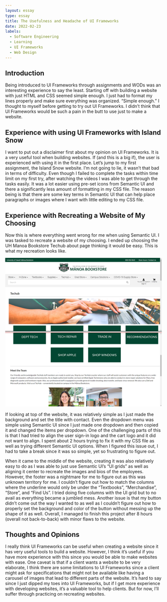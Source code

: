```yaml
---
layout: essay
type: essay
title: The Usefulness and Headache of UI Frameworks
date: 2022-02-23
labels:
  - Software Engineering
  - Learning
  - UI Frameworks
  - Web Design
---
```


## Introduction

Being introduced to UI Frameworks through assignments and WODs was an interesting experience to say the least. Starting off with building a website with just HTML and CSS seemed simple enough. I just had to format my lines properly and make sure everything was organized. “Simple enough.” I thought to myself before getting to try out UI Frameworks. I didn’t think that UI Frameworks would be such a pain in the butt to use just to make a website.

## Experience with using UI Frameworks with Island Snow

I want to put out a disclaimer first about my opinion on UI Frameworks. It is a very useful tool when building websites. If (and this is a big if), the user is experienced with using it in the first place. Let’s jump to my first assignment, the Island Snow website. I’m not going to lie, it wasn’t that bad in terms of difficulty. Even though I failed to complete the tasks within time limit on my first try, after watching the videos I was able to get through the tasks easily. It was a lot easier using pre-set icons from Semantic UI and there a significantly less amount of formatting in my CSS file. The reason being is that there are some key terms in Semantic UI that can help place paragraphs or images where I want with little editing to my CSS file.
 
## Experience with Recreating a Website of My Choosing

Now this is where everything went wrong for me when using Semantic UI. I was tasked to recreate a website of my choosing. I ended up choosing the UH Manoa Bookstore Techub about page thinking it would be easy. This is what my recreation looks like. 

<img class="ui large center floated rounded image" src="../images/recreation-1.png">
<img class="ui large center floated rounded image" src="../images/recreation-2.png">

If looking at top of the website, it was relatively simple as I just made the background and set the title with contact. Even the dropdown menu was simple using Semantic UI since I just made one dropdown and then copied it and changed the items per dropdown. One of the challenging parts of this is that I had tried to align the user sign-in logo and the cart logo and it did not want to align. I spent about 2 hours trying to fix it with my CSS file as well as trying different Semantic UI options. When I figured this issue out, I had to take a break since it was so simple, yet so frustrating to figure out. 

When it came to the middle of the website, creating it was also relatively easy to do as I was able to just use Semantic UI’s “UI grids” as well as aligning it center to recreate the images and bios of the employees. However, the footer was a nightmare for me to figure out as this was unknown territory for me. I couldn’t figure out how to match the columns where the underline would only be under the “Textbooks”, “Merchandise”, “Store”, and “Find Us”. I tried doing five columns with the UI grid but to no avail as everything became a jumbled mess. Another issue is that my button didn’t come out the way I wanted to as well as I couldn’t figure out how to properly set the background and color of the button without messing up the shape of it as well. Overall, I managed to finish this project after 8 hours (overall not back-to-back) with minor flaws to the website. 

## Thoughts and Opinions

I really think UI Frameworks can be useful when creating a website since it has very useful tools to build a website. However, I think it’s useful if you have more experience with this since you would be able to make websites with ease. One caveat is that if a client wants a website to be very elaborate, I think there are some limitations to UI Frameworks since a client might ask for specifications that might not be available like having a carousel of images that lead to different parts of the website. It’s hard to say since I just dipped my toes into UI Frameworks, but if I get more experience with developing websites, it’s a valuable tool to help clients. But for now, I’ll suffer through practicing on recreating websites. 

